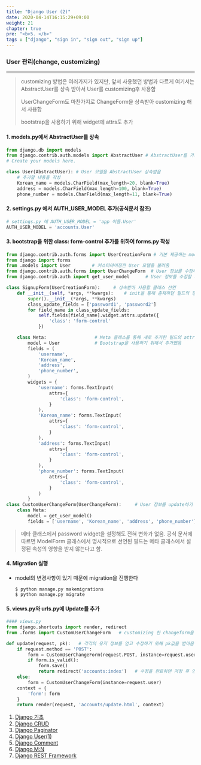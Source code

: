 ```yaml
---
title: "Django User (2)"
date: 2020-04-14T16:15:29+09:00
weight: 21
chapter: true
pre: "<b>5. </b>"
tags : ["django", "sign in", "sign out", "sign up"]
---
```


### User 관리(change, customizing)

---

> customizing 방법은 여러가지가 있지만, 앞서 사용했던 방법과 다르게 여기서는 AbstractUser를 상속 받아서 User를 customizing후 사용함
>
> UserChangeForm도 마찬가지로 ChangeForm을 상속받아 customizing 해서 사용함
>
> bootstrap을 사용하기 위해 widget에 attrs도 추가

#### 1. models.py에서 AbstractUser를 상속

```python
from django.db import models
from django.contrib.auth.models import AbstractUser # AbstractUser를 가져옴
# Create your models here.

class User(AbstractUser): # User 모델을 AbstractUser 상속받음
    # 추가할 내용을 작성
    Korean_name = models.CharField(max_length=20, blank=True)
    address = models.CharField(max_length=100, blank=True)
    phone_number = models.CharField(max_length=11, blank=True)
```

#### 2. settings.py 에서 AUTH_USER_MODEL 추가(공식문서 참조)

```python
# settings.py 에 AUTH_USER_MODEL = 'app 이름.User'
AUTH_USER_MODEL = 'accounts.User'
```

#### 3. bootstrap을 위한 class:  form-control 추가를 위하여 forms.py 작성

```python
from django.contrib.auth.forms import UserCreationForm # 기본 제공하는 modelForm을 사용하기 위해
from django import forms
from .models import User		# 커스터마이징한 User 모델을 불러옴
from django.contrib.auth.forms import UserChangeForm  # User 정보를 수정하기 위해
from django.contrib.auth import get_user_model		# User 정보를 수정할 때 정보를 가져오기 위해

class SignupForm(UserCreationForm):		# 상속받아 사용할 클래스 선언
    def __init__(self, *args, **kwargs):	# init을 통해 존재하던 필드의 정보를 수정
        super().__init__(*args, **kwargs)
        class_update_fields = ['password1', 'password2']
        for field_name in class_update_fields:
            self.fields[field_name].widget.attrs.update({
                'class': 'form-control'
            })

    class Meta:					 # Meta 클래스를 통해 새로 추가한 필드의 attrs에서 form-control 추가
        model = User			 # Bootstrap을 사용하기 위해서 추가했음
        fields = (
            'username',
            'Korean_name',
            'address',
            'phone_number',
        )
        widgets = {
            'username': forms.TextInput(
                attrs={
                    'class': 'form-control',
                }
            ),
            'Korean_name': forms.TextInput(
                attrs={
                    'class': 'form-control',
                }
            ),
            'address': forms.TextInput(
                attrs={
                    'class': 'form-control',
                }
            ),
            'phone_number': forms.TextInput(
                attrs={
                    'class': 'form-control',
                }
            )
        }
class CustomUserChangeForm(UserChangeForm):		# User 정보를 update하기 위하여 
    class Meta:
        model = get_user_model()
        fields = ['username', 'Korean_name', 'address', 'phone_number']

```

> 메타 클래스에서 password widget을 설정해도 전혀 변화가 없음. 공식 문서에 따르면 ModelForm 클래스에서 명시적으로 선언된 필드는 메타 클래스에서 설정된 속성의 영향을 받지 않는다고 함.

#### 4. Migration 실행

- model의 변경사항이 있기 때문에 migration을 진행한다

  ```shell
  $ python manage.py makemigrations
  $ python manage.py migrate
  ```

#### 5. views.py와 urls.py에 Update를 추가

```python
#### views.py
from django.shortcuts import render, redirect
from .forms import CustomUserChangeForm   # customizing 한 changeform을 불러옴

def update(request, pk):   # 각각의 유저 정보를 얻고 수정하기 위해 pk값을 받아옴
    if request.method == 'POST':
        form = CustomUserChangeForm(request.POST, instance=request.user)   # instance를 가져와야 기존에 있던 정보를 토대로 수정할 수 있음, 없을경우 빈칸으로 시작됨
        if form.is_valid():
            form.save()
            return redirect('accounts:index')   # 수정을 완료하면 저장 후 인덱스 페이지로 redirect
    else:
        form = CustomUserChangeForm(instance=request.user)
    context = {
        'form': form
    }
    return render(request, 'accounts/update.html', context)

```

1. [Django 기초](https://dongyeopgu.github.io/cont/django_start.html)
2. [Django CRUD](https://dongyeopgu.github.io/cont/django_crud.html)
3. [Django Paginator](https://dongyeopgu.github.io/cont/django_paginator.html)
4. [Django User(1)](https://dongyeopgu.github.io/cont/django_login.html)
5. [Django Comment](https://dongyeopgu.github.io/cont/django_comment.html)
6. [Django M:N](https://dongyeopgu.github.io/cont/django_like_follow.html)
7. [Django REST Framework](https://dongyeopgu.github.io/cont/django_rest_api.html)





